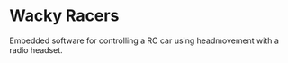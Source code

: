 Wacky Racers
===============

Embedded software for controlling a RC car using headmovement with a radio headset. 
